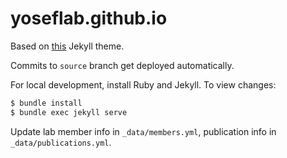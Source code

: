 # yoseflab.github.io

Based on [this](https://github.com/alshedivat/al-folio) Jekyll theme.

Commits to `source` branch get deployed automatically.

For local development, install Ruby and Jekyll. To view changes:

```bash
$ bundle install
$ bundle exec jekyll serve
```

Update lab member info in `_data/members.yml`, publication info in `_data/publications.yml`.
